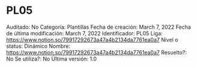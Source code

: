 # PL05

Auditado: No
Categoría: Plantillas
Fecha de creación: March 7, 2022
Fecha de última modificación: March 7, 2022
Identificador: PL05
Liga: https://www.notion.so/79917292673a47a4b2134da7761ea0a7 
Nivel o status: Dinámico
Nombre: https://www.notion.so/79917292673a47a4b2134da7761ea0a7 
Resuelto?: No
Se utiliza?: No
Última versión: 1.0